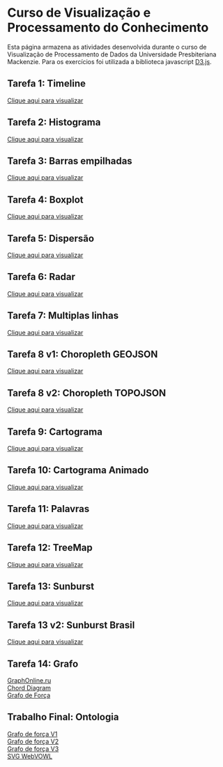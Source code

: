 # Curso de Visualização e Processamento do Conhecimento
Esta página armazena as atividades desenvolvida durante o curso de Visualização de Processamento de Dados da Universidade Presbiteriana Mackenzie. Para os exercícios foi utilizada a biblioteca javascript [D3.js](https://d3js.org/).

## Tarefa 1: Timeline
[Clique aqui para visualizar](https://gustavopuga.github.io/visualizacao_dados_d3js/timeline.html)

## Tarefa 2: Histograma
[Clique aqui para visualizar](https://gustavopuga.github.io/visualizacao_dados_d3js/histograma.html)

## Tarefa 3: Barras empilhadas
[Clique aqui para visualizar](https://gustavopuga.github.io/visualizacao_dados_d3js/barras_empilhadas.html)

## Tarefa 4: Boxplot
[Clique aqui para visualizar](https://gustavopuga.github.io/visualizacao_dados_d3js/boxplot.html)

## Tarefa 5: Dispersão
[Clique aqui para visualizar](https://gustavopuga.github.io/visualizacao_dados_d3js/dispersao.html)

## Tarefa 6: Radar
[Clique aqui para visualizar](https://gustavopuga.github.io/visualizacao_dados_d3js/radar.html)

## Tarefa 7: Multiplas linhas
[Clique aqui para visualizar](https://gustavopuga.github.io/visualizacao_dados_d3js/multi_line_chart.html)

## Tarefa 8 v1: Choropleth GEOJSON
[Clique aqui para visualizar](https://gustavopuga.github.io/visualizacao_dados_d3js/choropleth.html)

## Tarefa 8 v2: Choropleth TOPOJSON
[Clique aqui para visualizar](https://gustavopuga.github.io/visualizacao_dados_d3js/choropleth_topojson.html)

## Tarefa 9: Cartograma
[Clique aqui para visualizar](https://gustavopuga.github.io/visualizacao_dados_d3js/cartogram.html)

## Tarefa 10: Cartograma Animado
[Clique aqui para visualizar](https://gustavopuga.github.io/visualizacao_dados_d3js/cartogram_animated.html)

## Tarefa 11: Palavras
[Clique aqui para visualizar](https://gustavopuga.github.io/visualizacao_dados_d3js/words.html)

## Tarefa 12: TreeMap
[Clique aqui para visualizar](https://gustavopuga.github.io/visualizacao_dados_d3js/tree.html)

## Tarefa 13: Sunburst
[Clique aqui para visualizar](https://gustavopuga.github.io/visualizacao_dados_d3js/sunburst.html)

## Tarefa 13 v2: Sunburst Brasil
[Clique aqui para visualizar](https://gustavopuga.github.io/visualizacao_dados_d3js/sunburst_brasil.html)

## Tarefa 14: Grafo
[GraphOnline.ru](http://graphonline.ru/en/?graph=PnztiUaSpdJsXXVVZZcst)\
[Chord Diagram](https://gustavopuga.github.io/visualizacao_dados_d3js/chord.html)\
[Grafo de Força](https://gustavopuga.github.io/visualizacao_dados_d3js/force.html)

## Trabalho Final: Ontologia
[Grafo de força V1](https://gustavopuga.github.io/visualizacao_dados_d3js/ontology_graph.html)\
[Grafo de força V2](https://gustavopuga.github.io/visualizacao_dados_d3js/ontology_circle.html)\
[Grafo de força V3](https://gustavopuga.github.io/visualizacao_dados_d3js/ontology_name.html)\
[SVG WebVOWL](https://gustavopuga.github.io/visualizacao_dados_d3js/webVowl.html)